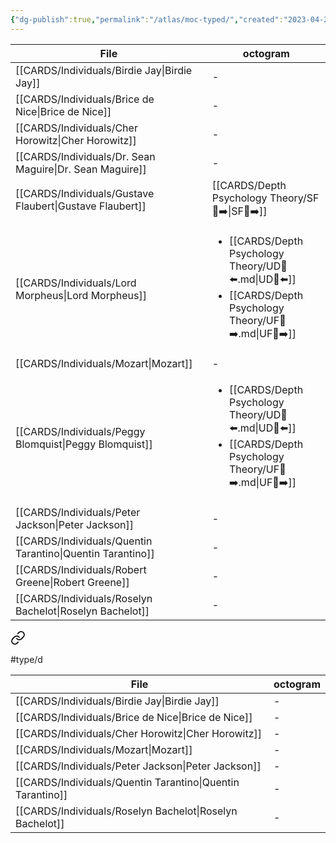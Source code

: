 ```yaml
---
{"dg-publish":true,"permalink":"/atlas/moc-typed/","created":"2023-04-29T12:12:22.894+02:00","updated":"2023-04-29T12:45:49.040+02:00"}
---
```



| File                                                          | octogram                                                                                                                            |
| ------------------------------------------------------------- | ----------------------------------------------------------------------------------------------------------------------------------- |
| [[CARDS/Individuals/Birdie Jay\|Birdie Jay]]               | \-                                                                                                                                  |
| [[CARDS/Individuals/Brice de Nice\|Brice de Nice]]         | \-                                                                                                                                  |
| [[CARDS/Individuals/Cher Horowitz\|Cher Horowitz]]         | \-                                                                                                                                  |
| [[CARDS/Individuals/Dr. Sean Maguire\|Dr. Sean Maguire]]   | \-                                                                                                                                  |
| [[CARDS/Individuals/Gustave Flaubert\|Gustave Flaubert]]   | [[CARDS/Depth Psychology Theory/SF🤸➡️\|SF🤸➡️]]                                                                                 |
| [[CARDS/Individuals/Lord Morpheus\|Lord Morpheus]]         | <ul><li>[[CARDS/Depth Psychology Theory/UD👤⬅️.md\\|UD👤⬅️]]</li><li>[[CARDS/Depth Psychology Theory/UF👤➡️.md\\|UF👤➡️]]</li></ul> |
| [[CARDS/Individuals/Mozart\|Mozart]]                       | \-                                                                                                                                  |
| [[CARDS/Individuals/Peggy Blomquist\|Peggy Blomquist]]     | <ul><li>[[CARDS/Depth Psychology Theory/UD👤⬅️.md\\|UD👤⬅️]]</li><li>[[CARDS/Depth Psychology Theory/UF👤➡️.md\\|UF👤➡️]]</li></ul> |
| [[CARDS/Individuals/Peter Jackson\|Peter Jackson]]         | \-                                                                                                                                  |
| [[CARDS/Individuals/Quentin Tarantino\|Quentin Tarantino]] | \-                                                                                                                                  |
| [[CARDS/Individuals/Robert Greene\|Robert Greene]]         | \-                                                                                                                                  |
| [[CARDS/Individuals/Roselyn Bachelot\|Roselyn Bachelot]]   | \-                                                                                                                                  |



<div class="transclusion internal-embed is-loaded"><a class="markdown-embed-link" href="/cards/individuals/esfp/" aria-label="Open link"><svg xmlns="http://www.w3.org/2000/svg" width="24" height="24" viewBox="0 0 24 24" fill="none" stroke="currentColor" stroke-width="2" stroke-linecap="round" stroke-linejoin="round" class="svg-icon lucide-link"><path d="M10 13a5 5 0 0 0 7.54.54l3-3a5 5 0 0 0-7.07-7.07l-1.72 1.71"></path><path d="M14 11a5 5 0 0 0-7.54-.54l-3 3a5 5 0 0 0 7.07 7.07l1.71-1.71"></path></svg></a><div class="markdown-embed">




#type/d 

| File                                                          | octogram |
| ------------------------------------------------------------- | -------- |
| [[CARDS/Individuals/Birdie Jay\|Birdie Jay]]               | \-       |
| [[CARDS/Individuals/Brice de Nice\|Brice de Nice]]         | \-       |
| [[CARDS/Individuals/Cher Horowitz\|Cher Horowitz]]         | \-       |
| [[CARDS/Individuals/Mozart\|Mozart]]                       | \-       |
| [[CARDS/Individuals/Peter Jackson\|Peter Jackson]]         | \-       |
| [[CARDS/Individuals/Quentin Tarantino\|Quentin Tarantino]] | \-       |
| [[CARDS/Individuals/Roselyn Bachelot\|Roselyn Bachelot]]   | \-       |

<script src="https://utteranc.es/client.js"  
        repo="Heart4sides/Comment_Section"
        issue-term="pathname"
        theme="github-dark-orange"
        crossorigin="anonymous"
        async> 
</script>

</div></div>



<script src="https://utteranc.es/client.js"  
        repo="Heart4sides/Comment_Section"
        issue-term="pathname"
        theme="github-dark-orange"
        crossorigin="anonymous"
        async> 
</script>